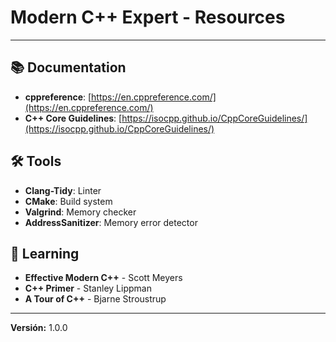 # Modern C++ Expert - Resources

---

## 📚 Documentation
- **cppreference**: [https://en.cppreference.com/](https://en.cppreference.com/)
- **C++ Core Guidelines**: [https://isocpp.github.io/CppCoreGuidelines/](https://isocpp.github.io/CppCoreGuidelines/)

## 🛠️ Tools
- **Clang-Tidy**: Linter
- **CMake**: Build system
- **Valgrind**: Memory checker
- **AddressSanitizer**: Memory error detector

## 📖 Learning
- **Effective Modern C++** - Scott Meyers
- **C++ Primer** - Stanley Lippman
- **A Tour of C++** - Bjarne Stroustrup

---

**Versión:** 1.0.0

